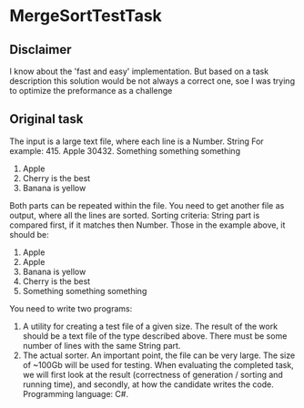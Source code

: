 # MergeSortTestTask

## Disclaimer
I know about the 'fast and easy' implementation. But based on a task description this solution would be not always a correct one, soe I was trying to optimize the preformance as a challenge

## Original task
The input is a large text file, where each line is a Number. String
For example:
415. Apple
30432. Something something something
1. Apple
32. Cherry is the best
2. Banana is yellow

Both parts can be repeated within the file. You need to get another file as output, where all
the lines are sorted. Sorting criteria: String part is compared first, if it matches then
Number.
Those in the example above, it should be:
1. Apple
415. Apple
2. Banana is yellow
32. Cherry is the best
30432. Something something something

You need to write two programs:
1. A utility for creating a test file of a given size. The result of the work should be a text file
of the type described above. There must be some number of lines with the same String
part.
2. The actual sorter. An important point, the file can be very large. The size of ~100Gb will
be used for testing.
When evaluating the completed task, we will first look at the result (correctness of
generation / sorting and running time), and secondly, at how the candidate writes the code.
Programming language: C#.
